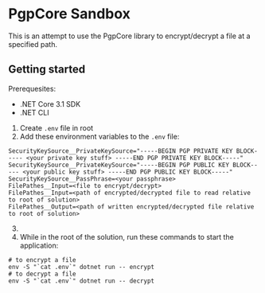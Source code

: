 # PgpCore Sandbox

This is an attempt to use the PgpCore library to encrypt/decrypt a file at a specified path.

## Getting started

Prerequesites:
- .NET Core 3.1 SDK
- .NET CLI

1. Create `.env` file in root
2. Add these environment variables to the `.env` file:
```
SecurityKeySource__PrivateKeySource="-----BEGIN PGP PRIVATE KEY BLOCK----- <your private key stuff> -----END PGP PRIVATE KEY BLOCK-----"
SecurityKeySource__PrivateKeySource="-----BEGIN PGP PUBLIC KEY BLOCK----- <your public key stuff> -----END PGP PUBLIC KEY BLOCK-----"
SecurityKeySource__PassPhrase=<your passphrase>
FilePathes__Input=<file to encrypt/decrypt>
FilePathes__Input=<path of encrypted/decrypted file to read relative to root of solution>
FilePathes__Output=<path of written encrypted/decrypted file relative to root of solution>
```
3. 
4. While in the root of the solution, run these commands to start the application:
```
# to encrypt a file
env -S "`cat .env`" dotnet run -- encrypt
# to decrypt a file
env -S "`cat .env`" dotnet run -- decrypt
```
